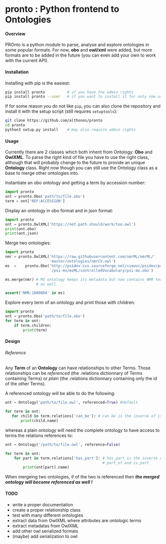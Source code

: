 # pronto : **P**ython f**ron**tend **t**o **O**ntologies

#### Overview
PROnto is a python module to parse, analyse and explore ontologies in some popular formats. For now, **obo** and **owl/xml** were added, but more formats are to be added in the future (you can even add your own to work with the current API).


#### Installation
Installing with pip is the easiest:
```bash
pip install pronto          # if you have the admin rights
pip install pronto --user   # if you want to install it for only one user
```

If for some reason you do not like `pip`, you can also clone the repository and install it with the setup script (still requires `setuptools`):
```bash
git clone https://github.com/althonos/pronto
cd pronto
python3 setup.py install    # may also require admin rights
```


#### Usage
Currently there are 2 classes which both inherit from Ontology: **Obo** and **OwlXML**. To parse the right kind of file you have to use the right class, although that will probably change to the future to provide an unique **Ontology** class. Right now though you can still use the Ontology class as a base to merge other ontologies into.

Instantiate an obo ontology and getting a term by accession number:
```python
import pronto
ont = pronto.Obo('path/to/file.obo')
term = ont['REF:ACCESSION']
```

Display an ontology in obo format and in json format:
```python
import pronto
ont = pronto.OwlXML('https://net.path.should/work/too.owl')
print(ont.obo)
print(ont.json)
```

Merge two ontologies:
```python
import pronto
nmr = pronto.OwlXML('https://raw.githubusercontent.com/nmrML/nmrML/'
                    'master/ontologies/nmrCV.owl')
ms  =    pronto.Obo('http://psidev.cvs.sourceforge.net/viewvc/psidev/psi'
                    '/psi-ms/mzML/controlledVocabulary/psi-ms.obo')

ms.merge(nmr) # MS ontology keeps its metadata but now contains NMR terms
              # as well.

assert('NMR:1000004' in ms)
```

Explore every term of an ontology and print those with children:
```python
import pronto
ont = pronto.Obo('path/to/file.obo')
for term in ont:
    if term.children:
        print(term)
```


#### Design

###### Reference
Any **Term** of an **Ontology** can have relationships to other Terms. Those relationships can be *referenced* (the .relations dictionnary of Terms containing Terms) or *plain* (the .relations dictionnary containing only the id of the other Terms).

A referenced ontology will be able to do the following:
```python
ont = Ontology('path/to/file.owl', referenced=True) #default

for term in ont:
   for child in term.relations['can_be']: # can be is the inverse of is_a
       print(child.name)
```
whereas a plain ontology will need the complete ontology to have access to terms the relations references to:
```python
ont = Ontology('/path/to/file.owl', reference=False)

for term in ont:
    for part in term.relations['has_part']: # has_part is the inverse of       
                                            # part_of and is_part
        print(ont[part].name) 

```

When mergeing two ontologies, if of the two is referenced then ***the merged ontology will become referenced as well !***

#### TODO
* write a proper documentation
* create a proper relationship class
* test with many different ontologies
* extract data from OwlXML where attributes are ontologic terms
* extract metadatas from OwlXML
* add other owl serialized formats
* (maybe) add serialization to owl

